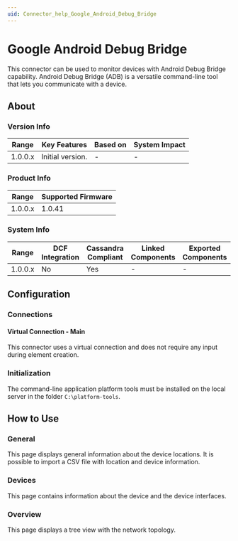 ```yaml
---
uid: Connector_help_Google_Android_Debug_Bridge
---
```


# Google Android Debug Bridge

This connector can be used to monitor devices with Android Debug Bridge capability. Android Debug Bridge (ADB) is a versatile command-line tool that lets you communicate with a device.

## About

### Version Info

| Range   | Key Features     | Based on | System Impact |
|---------|------------------|----------|---------------|
| 1.0.0.x | Initial version. | -        | -             |

### Product Info

| Range   | Supported Firmware |
|---------|--------------------|
| 1.0.0.x | 1.0.41             |

### System Info

| Range     | DCF Integration     | Cassandra Compliant     | Linked Components    | Exported Components    |
|-----------|---------------------|-------------------------|----------------------|------------------------|
| 1.0.0.x   | No                  | Yes                     | -                    | -                      |

## Configuration

### Connections

#### Virtual Connection - Main

This connector uses a virtual connection and does not require any input during element creation.

### Initialization

The command-line application platform tools must be installed on the local server in the folder `C:\platform-tools`.

## How to Use

### General

This page displays general information about the device locations. It is possible to import a CSV file with location and device information.

### Devices

This page contains information about the device and the device interfaces.

### Overview

This page displays a tree view with the network topology.
